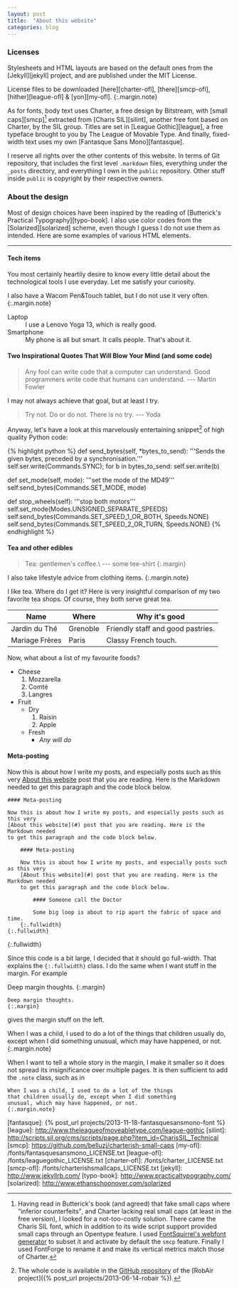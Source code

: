 ```yaml
---
layout: post
title:  "About this website"
categories: blog
---
```


### Licenses

Stylesheets and HTML layouts are based on the default ones from the
[Jekyll][jekyll] project, and are published under the MIT License.

License files to be downloaded [here][charter-ofl], [there][smcp-ofl],
[hither][league-ofl] & [yon][my-ofl].
{:.margin.note}

As for fonts, body text uses Charter, a free design by Bitstream, with [small
caps][smcp][^smallcaps] extracted from [Charis SIL][silint], another free font
based on Charter, by the SIL group. Titles are set in [League Gothic][league],
a free typeface brought to you by The League of Movable Type. And finally,
fixed-width text uses my own [Fantasque Sans Mono][fantasque].

[^smallcaps]:
    Having read in Butterick's book (and agreed) that fake small caps where
    <q>inferior counterfeits</q>, and Charter lacking real small caps (at least
    in the free version), I looked for a not-too-costly solution. There came
    the Charis SIL font, which in addition to its wide script support provided
    small caps through an Opentype feature. I used [FontSquirrel's webfont
    generator](http://www.fontsquirrel.com/tools/webfont-generator) to subset
    it and activate by default the `smcp` feature. Finally I used FontForge to
    rename it and make its vertical metrics match those of Charter.

I reserve all rights over the other contents of this website. In terms of Git
repository, that includes the first level `.markdown` files, everything under
the `_posts` directory, and everything I own in the `public` repository. Other
stuff inside `public` is copyright by their respective owners.



### About the design

Most of design choices have been inspired by the reading of [Butterick's
Practical Typography][typo-book]. I also use color codes from the
[Solarized][solarized] scheme, even though I guess I do not use them as
intended. Here are some examples of various HTML elements.

---------------

#### Tech items

You most certainly heartily desire to know every little detail about the technological
tools I use everyday. Let me satisfy your curiosity. 

I also have a Wacom Pen&Touch tablet, but I do not use it very often.
{:.margin.note}

<dl>
<dt>Laptop</dt>
<dd>I use a Lenovo Yoga 13, which is really good.</dd>
<dt>Smartphone</dt>
<dd>My phone is all but smart. It calls people. That's about it.</dd>
</dl>


#### Two Inspirational Quotes That Will Blow Your Mind (and some code)

> Any fool can write code that a computer can understand. Good programmers
> write code that humans can understand. --- Martin Fowler

I may not always achieve that goal, but at least I try. 

> Try not. Do or do not. There is no try. --- Yoda

Anyway, let's have a look at this marvelously entertaining snippet[^robair] of
high quality Python code:

{% highlight python %}
def send_bytes(self, *bytes_to_send):
    '''Sends the given bytes, preceded by a synchronisation.'''
    self.ser.write(Commands.SYNC);
    for b in bytes_to_send:
        self.ser.write(b)

def set_mode(self, mode):
    '''set the mode of the MD49'''
    self.send_bytes(Commands.SET_MODE, mode)

def stop_wheels(self):
    '''stop both motors'''
    self.set_mode(Modes.UNSIGNED_SEPARATE_SPEEDS)
    self.send_bytes(Commands.SET_SPEED_1_OR_BOTH, Speeds.NONE)
    self.send_bytes(Commands.SET_SPEED_2_OR_TURN, Speeds.NONE)
{% endhighlight %}

#### Tea and other edibles

> Tea: gentlemen's coffee.\\
> --- some tee-shirt
{:.margin}

I also take lifestyle advice from clothing items.
{:.margin.note}

I like tea. Where do I get it? Here is very insightful comparison of my two
favorite tea shops.  Of course, they both serve great tea.

Name           | Where    | Why it's good
---------------|----------|----------------------------------
Jardin du Thé  | Grenoble | Friendly staff and good pastries.
Mariage Frères | Paris    | Classy French touch.

Now, what about a list of my favourite foods?

* Cheese
   1. Mozzarella
   2. Comté
   3. Langres
* Fruit
   * Dry
      1. Raisin
      2. Apple
   * Fresh
      * *Any will do*

#### Meta-posting

Now this is about how I write my posts, and especially posts such as this very
[About this website](#) post that you are reading. Here is the Markdown needed
to get this paragraph and the code block below.

    #### Meta-posting
    
    Now this is about how I write my posts, and especially posts such as this very
    [About this website](#) post that you are reading. Here is the Markdown needed
    to get this paragraph and the code block below.
    
        #### Meta-posting
        
        Now this is about how I write my posts, and especially posts such as this very
        [About this website](#) post that you are reading. Here is the Markdown needed
        to get this paragraph and the code block below.
        
            #### Someone call the Doctor
            
            Some big loop is about to rip apart the fabric of space and time.    
        {:.fullwidth}
    {:.fullwidth}
{:.fullwidth}

Since this code is a bit large, I decided that it should go full-width. That
explains the `{:.fullwidth}` class. I do the same when I want stuff in the
margin. For example

Deep margin thoughts.
{:.margin}

    Deep margin thoughts.
    {:.margin}

gives the margin stuff on the left.

When I was a child, I used to do a lot of the things that children usually do,
except when I did something unusual, which may have happened, or not.
{:.margin.note}

When I want to tell a whole story in the margin, I make it smaller so it does
not spread its insignificance over multiple pages. It is then sufficient to add
the `.note` class, such as in

    When I was a child, I used to do a lot of the things
    that children usually do, except when I did something
    unusual, which may have happened, or not.
    {:.margin.note}



[fantasque]: {% post_url projects/2013-11-18-fantasquesansmono-font %}
[league]: http://www.theleagueofmoveabletype.com/league-gothic
[silint]: http://scripts.sil.org/cms/scripts/page.php?item_id=CharisSIL_Technical
[smcp]: https://github.com/belluzj/charterish-small-caps
[my-ofl]: /fonts/fantasquesansmono_LICENSE.txt
[league-ofl]: /fonts/leaguegothic_LICENSE.txt
[charter-ofl]: /fonts/charter_LICENSE.txt
[smcp-ofl]: /fonts/charterishsmallcaps_LICENSE.txt
[jekyll]: http://www.jekyllrb.com/
[typo-book]: http://www.practicaltypography.com/
[solarized]: http://www.ethanschoonover.com/solarized

[^robair]:
    The whole code is available in the [GitHub
    repository](https://github.com/belluzj/RobAir) of the [RobAir
    project]({% post_url projects/2013-06-14-robair %}).
